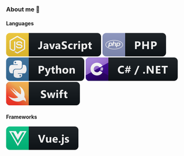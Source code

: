 ### About me 👋

#### Languages

<img src="https://raw.githubusercontent.com/dominikfladung/dominikfladung/master/ColoredBadges/svg/dev/languages/js.svg" alt="Vue" style="vertical-align:top margin:6px 4px">

<img src="https://raw.githubusercontent.com/dominikfladung/dominikfladung/master/ColoredBadges/svg/dev/languages/php.svg" alt="Vue" style="vertical-align:top margin:6px 4px">

<img src="https://raw.githubusercontent.com/dominikfladung/dominikfladung/master/ColoredBadges/svg/dev/languages/python.svg" alt="Vue" style="vertical-align:top margin:6px 4px">

<img src="https://raw.githubusercontent.com/dominikfladung/dominikfladung/master/ColoredBadges/svg/dev/languages/csharp_dotnet.svg" alt="Vue" style="vertical-align:top margin:6px 4px">

<img src="https://raw.githubusercontent.com/dominikfladung/dominikfladung/master/ColoredBadges/svg/dev/languages/swift.svg" alt="Vue" style="vertical-align:top margin:6px 4px">

#### Frameworks

<img src="https://raw.githubusercontent.com/dominikfladung/dominikfladung/master/ColoredBadges/svg/dev/frameworks/vue.svg" alt="Vue" style="vertical-align:top margin:6px 4px">



<!--
**dominikfladung/dominikfladung** is a ✨ _special_ ✨ repository because its `README.md` (this file) appears on your GitHub profile.

Here are some ideas to get you started:

- 🔭 I’m currently working on ...
- 🌱 I’m currently learning ...
- 👯 I’m looking to collaborate on ...
- 🤔 I’m looking for help with ...
- 💬 Ask me about ...
- 📫 How to reach me: ...
- 😄 Pronouns: ...
- ⚡ Fun fact: ...
-->
